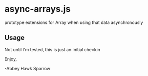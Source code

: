async-arrays.js
===========

prototype extensions for Array when using that data asynchronously

Usage
------------
Not until I'm tested, this is just an initial checkin


Enjoy,

-Abbey Hawk Sparrow
